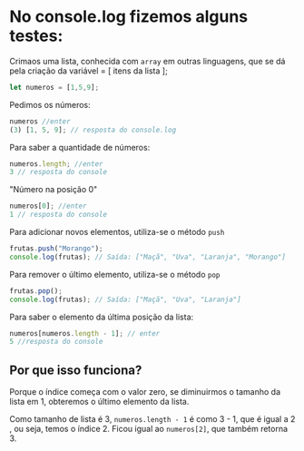 # No console.log fizemos alguns testes:

Crimaos uma lista, conhecida com <code>array</code> em outras linguagens, que se dá pela criação da variável = [ itens da lista ];

```js
let numeros = [1,5,9];
```

Pedimos os números:

```js
numeros //enter
(3) [1, 5, 9]; // resposta do console.log
```
Para saber a quantidade de números:

```js
numeros.length; //enter
3 // resposta do console
```

"Número na posição 0"

```js
numeros[0]; //enter
1 // resposta do console
```

Para adicionar novos elementos, utiliza-se o método <code>push</code>

```js
frutas.push("Morango");
console.log(frutas); // Saída: ["Maçã", "Uva", "Laranja", "Morango"]
```

Para remover o último elemento, utiliza-se o método <code>pop</code>

```js
frutas.pop();
console.log(frutas); // Saída: ["Maçã", "Uva", "Laranja"]
```
Para saber o elemento da última posição da lista:

```js
numeros[numeros.length - 1]; // enter
5 //resposta do console
````

## Por que isso funciona?
Porque o índice começa com o valor zero, se diminuirmos o tamanho da lista em 1, obteremos o último elemento da lista. 

Como tamanho de lista é 3, <code>numeros.length - 1</code> é como 3 - 1, que é igual a 2 , ou seja, temos o índice 2. Ficou igual ao <code>numeros[2]</code>, que também retorna 3.

